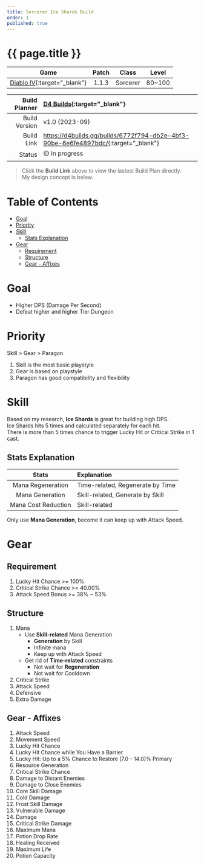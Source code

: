 ```yaml
---
title: Sorcerer Ice Shards Build
order: 1
published: true
---
```


# {{ page.title }} <!-- omit from toc -->

|                             Game                             | Patch |  Class   | Level  |
| :----------------------------------------------------------: | :---: | :------: | :----: |
| [Diablo IV](https://diablo4.blizzard.com/){:target="_blank"} | 1.1.3 | Sorcerer | 80~100 |

| Build Planner | [D4 Builds](https://d4builds.gg/){:target="_blank"}                                  |
| ------------: | :----------------------------------------------------------------------------------- |
| Build Version | v1.0 (2023-09)                                                                       |
|    Build Link | <https://d4builds.gg/builds/6772f794-db2e-4bf3-90be-6e6fe4897bdc/>{:target="_blank"} |
|        Status | 🟡 In progress                                                                        |

> Click the **Build Link** above to view the lastest Build Plan directly.  
> My design concept is below.

# Table of Contents <!-- omit from toc -->
- [Goal](#goal)
- [Priority](#priority)
- [Skill](#skill)
  - [Stats Explanation](#stats-explanation)
- [Gear](#gear)
  - [Requirement](#requirement)
  - [Structure](#structure)
  - [Gear - Affixes](#gear---affixes)

# Goal
- Higher DPS (Damage Per Second)
- Defeat higher and higher Tier Dungeon

# Priority
Skill > Gear > Paragon
1. Skill is the most basic playstyle
2. Gear is based on playstyle
3. Paragon has good compatibility and flexibility

# Skill
Based on my research, **Ice Shards** is great for building high DPS.  
Ice Shards hits 5 times and calculated separately for each hit.  
There is more than 5 times chance to trigger Lucky Hit or Critical Strike in 1 cast.  

## Stats Explanation

|        Stats        | Explanation                      |
| :-----------------: | :------------------------------- |
|  Mana Regeneration  | Time-related, Regenerate by Time |
|   Mana Generation   | Skill-related, Generate by Skill |
| Mana Cost Reduction | Skill-related                    |

Only use **Mana Generation**, become it can keep up with Attack Speed.

# Gear

## Requirement
1. Lucky Hit Chance >= 100%
2. Critical Strike Chance >= 40.00%
3. Attack Speed Bonus >= 38% ~ 53%

## Structure
  1. Mana
     - Use **Skill-related** Mana Generation
       - **Generation** by Skill
       - Infinite mana
       - Keep up with Attack Speed
     - Get rid of **Time-related** constraints
       - Not wait for **Regeneration**
       - Not wait for Cooldown
  2. Critical Strike
  3. Attack Speed
  4. Defensive
  5. Extra Damage

## Gear - Affixes
1. Attack Speed
2. Movement Speed
3. Lucky Hit Chance
4. Lucky Hit Chance while You Have a Barrier
5. Lucky Hit: Up to a 5% Chance to Restore [7.0 - 14.0]% Primary
6. Resource Generation
7. Critical Strike Chance
8. Damage to Distant Enemies
9. Damage to Close Enemies
10. Core Skill Damage
11. Cold Damage
12. Frost Skill Damage
13. Vulnerable Damage
14. Damage
15. Critical Strike Damage
16. Maximum Mana
17. Potion Drop Rate
18. Healing Received
19. Maximum Life
20. Potion Capacity
